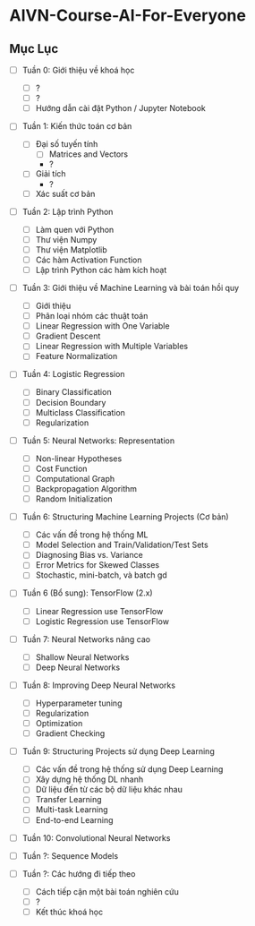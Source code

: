 # AIVN-Course-AI-For-Everyone
## Mục Lục 

- [ ] Tuần 0: Giới thiệu về khoá học
  - [ ] ?
  - [ ] ?
  - [ ] Hướng dẫn cài đặt Python / Jupyter Notebook 

- [ ] Tuần 1: Kiến thức toán cơ bản 
  - [ ] Đại số tuyến tính
    - [ ] Matrices and Vectors
    - ?
  - [ ] Giải tích
    - ?
  - [ ] Xác suất cơ bản 
  
- [ ] Tuần 2: Lập trình Python 
  - [ ] Làm quen với Python 
  - [ ] Thư viện Numpy
  - [ ] Thư viện Matplotlib 
  - [ ] Các hàm Activation Function 
  - [ ] Lập trình Python các hàm kích hoạt 
  
- [ ] Tuần 3: Giới thiệu về Machine Learning và bài toán hồi quy
  - [ ] Giới thiệu
  - [ ] Phân loại nhóm các thuật toán 
  - [ ] Linear Regression with One Variable
  - [ ] Gradient Descent
  - [ ] Linear Regression with Multiple Variables
  - [ ] Feature Normalization
  
- [ ] Tuần 4: Logistic Regression
  - [ ] Binary Classification
  - [ ] Decision Boundary
  - [ ] Multiclass Classification
  - [ ] Regularization

- [ ] Tuần 5: Neural Networks: Representation
  - [ ] Non-linear Hypotheses
  - [ ] Cost Function
  - [ ] Computational Graph 
  - [ ] Backpropagation Algorithm
  - [ ] Random Initialization
  
- [ ] Tuần 6: Structuring Machine Learning Projects (Cơ bản)
  - [ ] Các vấn đề trong hệ thống ML 
  - [ ] Model Selection and Train/Validation/Test Sets
  - [ ] Diagnosing Bias vs. Variance
  - [ ] Error Metrics for Skewed Classes
  - [ ] Stochastic, mini-batch, và batch gd
  
- [ ] Tuần 6 (Bổ sung): TensorFlow (2.x)
  - [ ] Linear Regression use TensorFlow
  - [ ] Logistic Regression use TensorFlow

- [ ] Tuần 7: Neural Networks nâng cao
  - [ ] Shallow Neural Networks
  - [ ] Deep Neural Networks
  
- [ ] Tuần 8: Improving Deep Neural Networks
  - [ ] Hyperparameter tuning
  - [ ] Regularization
  - [ ] Optimization
  - [ ] Gradient Checking
  
- [ ] Tuần 9: Structuring Projects sử dụng Deep Learning
  - [ ] Các vấn đề trong hệ thống sử dụng Deep Learning
  - [ ] Xây dựng hệ thống DL nhanh 
  - [ ] Dữ liệu đến từ các bộ dữ liệu khác nhau
  - [ ] Transfer Learning 
  - [ ] Multi-task Learning
  - [ ] End-to-end Learning 
  
- [ ] Tuần 10: Convolutional Neural Networks

- [ ] Tuần ?: Sequence Models

- [ ] Tuần ?: Các hướng đi tiếp theo 
  - [ ] Cách tiếp cận một bài toán nghiên cứu 
  - [ ] ? 
  - [ ] Kết thúc khoá học 
